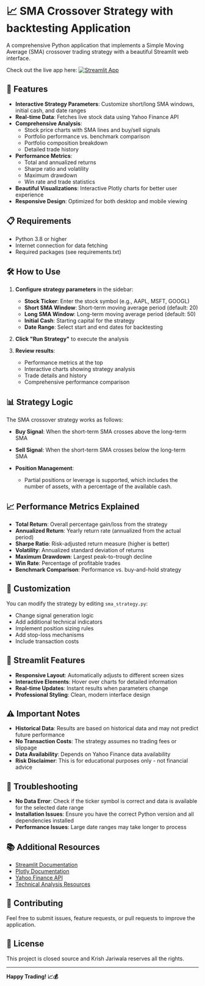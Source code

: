 # 📈 SMA Crossover Strategy  with backtesting Application

A comprehensive Python application that implements a Simple Moving Average (SMA) crossover trading strategy with a beautiful Streamlit web interface.


Check out the live app here: 
[![Streamlit App](https://img.shields.io/badge/🚀%20Open%20App-Streamlit-red?style=for-the-badge&logo=streamlit)](https://sma-krish.streamlit.app/)

## 🚀 Features

- **Interactive Strategy Parameters**: Customize short/long SMA windows, initial cash, and date ranges
- **Real-time Data**: Fetches live stock data using Yahoo Finance API
- **Comprehensive Analysis**: 
  - Stock price charts with SMA lines and buy/sell signals
  - Portfolio performance vs. benchmark comparison
  - Portfolio composition breakdown
  - Detailed trade history
- **Performance Metrics**: 
  - Total and annualized returns
  - Sharpe ratio and volatility
  - Maximum drawdown
  - Win rate and trade statistics
- **Beautiful Visualizations**: Interactive Plotly charts for better user experience
- **Responsive Design**: Optimized for both desktop and mobile viewing

## 📋 Requirements

- Python 3.8 or higher
- Internet connection for data fetching
- Required packages (see requirements.txt)

## 🛠️ How to Use

1. **Configure strategy parameters** in the sidebar:
   - **Stock Ticker**: Enter the stock symbol (e.g., AAPL, MSFT, GOOGL)
   - **Short SMA Window**: Short-term moving average period (default: 20)
   - **Long SMA Window**: Long-term moving average period (default: 50)
   - **Initial Cash**: Starting capital for the strategy
   - **Date Range**: Select start and end dates for backtesting

2. **Click "Run Strategy"** to execute the analysis

3. **Review results**:
   - Performance metrics at the top
   - Interactive charts showing strategy analysis
   - Trade details and history
   - Comprehensive performance comparison

## 📊 Strategy Logic

The SMA crossover strategy works as follows:

- **Buy Signal**: When the short-term SMA crosses above the long-term SMA
- **Sell Signal**: When the short-term SMA crosses below the long-term SMA
- **Position Management**: 

  - Partial positions or leverage is supported, which includes the number of assets, with a percentage of the available cash.

## 📈 Performance Metrics Explained

- **Total Return**: Overall percentage gain/loss from the strategy
- **Annualized Return**: Yearly return rate (annualized from the actual period)
- **Sharpe Ratio**: Risk-adjusted return measure (higher is better)
- **Volatility**: Annualized standard deviation of returns
- **Maximum Drawdown**: Largest peak-to-trough decline
- **Win Rate**: Percentage of profitable trades
- **Benchmark Comparison**: Performance vs. buy-and-hold strategy

## 🔧 Customization

You can modify the strategy by editing `sma_strategy.py`:

- Change signal generation logic
- Add additional technical indicators
- Implement position sizing rules
- Add stop-loss mechanisms
- Include transaction costs

## 📱 Streamlit Features

- **Responsive Layout**: Automatically adjusts to different screen sizes
- **Interactive Elements**: Hover over charts for detailed information
- **Real-time Updates**: Instant results when parameters change
- **Professional Styling**: Clean, modern interface design

## ⚠️ Important Notes

- **Historical Data**: Results are based on historical data and may not predict future performance
- **No Transaction Costs**: The strategy assumes no trading fees or slippage
- **Data Availability**: Depends on Yahoo Finance data availability
- **Risk Disclaimer**: This is for educational purposes only - not financial advice

## 🐛 Troubleshooting

- **No Data Error**: Check if the ticker symbol is correct and data is available for the selected date range
- **Installation Issues**: Ensure you have the correct Python version and all dependencies installed
- **Performance Issues**: Large date ranges may take longer to process

## 📚 Additional Resources

- [Streamlit Documentation](https://docs.streamlit.io/)
- [Plotly Documentation](https://plotly.com/python/)
- [Yahoo Finance API](https://finance.yahoo.com/)
- [Technical Analysis Resources](https://www.investopedia.com/technical-analysis-4689657)

## 🤝 Contributing

Feel free to submit issues, feature requests, or pull requests to improve the application.

## 📄 License

This project is closed source and Krish Jariwala reserves all the rights.

---

**Happy Trading! 📈💰**


